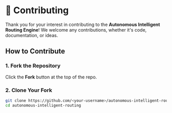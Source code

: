 # 🤝 Contributing

Thank you for your interest in contributing to the **Autonomous Intelligent Routing Engine**! We welcome any contributions, whether it's code, documentation, or ideas.

## How to Contribute

### 1. Fork the Repository
Click the **Fork** button at the top of the repo.

### 2. Clone Your Fork
```bash
git clone https://github.com/<your-username>/autonomous-intelligent-routing.git
cd autonomous-intelligent-routing